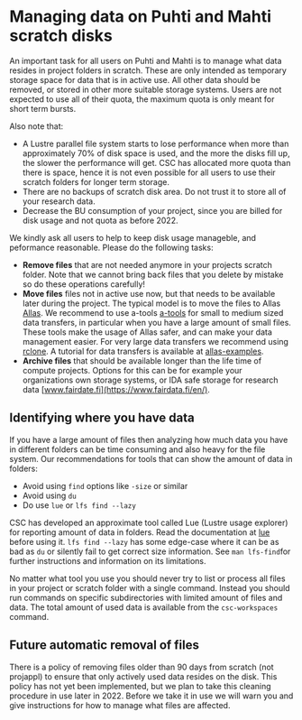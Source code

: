# Managing data on Puhti and Mahti scratch disks

An important task for all users on Puhti and Mahti is to manage what data resides in project folders in scratch. These are only intended as temporary storage space for data that is in active use. All other data should be removed, or stored in other more suitable storage systems. Users are not expected to use all of their quota, the maximum quota is only meant for short term bursts. 

Also note that:
 * A Lustre parallel file system starts to lose performance when more than approximately 70% of disk space is used, and the more the disks fill up, the slower the performance will get. CSC has allocated more quota than there is space, hence it is not even possible for all users to use their scratch folders for longer term storage. 
 *  There are no backups of scratch disk area. Do not trust it to store all of your research data.
 *  Decrease the BU consumption of your project, since you are billed for disk usage and not quota as before 2022. 

We kindly ask all users to help to keep disk usage manageble, and peformance reasonable. Please do the following tasks:

* **Remove files** that are not needed anymore in your projects scratch folder. Note that we cannot bring back files that you delete by mistake so do these operations carefully!
* **Move files** files not in active use now, but that needs to be available later during the project. The typical model is to move the files to Allas 
[Allas](../../data/Allas/index.md). We recommend to use a-tools [a-tools](../../data/Allas/using_allas/a_commands.md) for small to medium sized data transfers, in particular when you have a large amount of small files.  These tools make the usage of Allas safer, and can make your data management easier. For very large data transfers we recommend using [rclone](../../data/Allas/using_allas/rclone.md). A tutorial for data transfers is available at  [allas-examples](../../data/Allas/allas-examples.md).
* **Archive files** that should be available longer than the life time of compute projects. Options for this can be for example your organizations own storage systems, or IDA safe storage for research data [www.fairdate.fi](https://www.fairdata.fi/en/).


## Identifying where you have data

If you have a large amount of files then analyzing how much data you have in different folders can be time consuming and also heavy for the file system. Our recommendations for tools that can show the amount of data in folders:

* Avoid using `find` options like `-size` or similar
* Avoid using `du`
* Do use `lue` or `lfs find --lazy`

CSC has developed an approximate tool called Lue (Lustre usage explorer) for reporting amount of data in folders. Read the documentation at [lue](../../support/tutorials/lue.md)  before using it. `lfs find --lazy` has some edge-case where it can be as bad as `du` or silently fail to get correct size information. See `man lfs-find`for further instructions and information on its limitations.

No matter what tool you use you should never try to list or process all files in your project or scratch folder with a single command. Instead you should run commands on specific subdirectories with limited amount of files and data. The total amount of used data is available from the `csc-workspaces` command.

## Future automatic removal of files

There is a policy of removing files older than 90 days from scratch (not projappl) to ensure that only actively used data resides on the disk. This policy has not yet been implemented, but we plan to take this cleaning procedure in use later in 2022. Before we take it in use we will warn you and give instructions for how to manage what files are affected.



